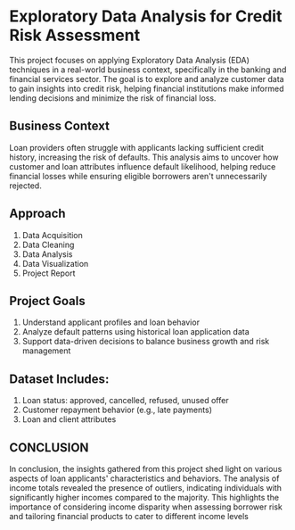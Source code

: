 # Exploratory Data Analysis for Credit Risk Assessment
This project focuses on applying Exploratory Data Analysis (EDA) techniques in a real-world business context, specifically in the banking and financial services sector. The goal is to explore and analyze customer data to gain insights into credit risk, helping financial institutions make informed lending decisions and minimize the risk of financial loss.

## Business Context
Loan providers often struggle with applicants lacking sufficient credit history, increasing the risk of defaults. This analysis aims to uncover how customer and loan attributes influence default likelihood, helping reduce financial losses while ensuring eligible borrowers aren't unnecessarily rejected.

## Approach
 1. Data Acquisition
 2. Data Cleaning
 3. Data Analysis 
 4.  Data Visualization 
 5.  Project Report

## Project Goals
1. Understand applicant profiles and loan behavior
2. Analyze default patterns using historical loan application data
3. Support data-driven decisions to balance business growth and risk management

## Dataset Includes:
1. Loan status: approved, cancelled, refused, unused offer
2. Customer repayment behavior (e.g., late payments)
3. Loan and client attributes

## CONCLUSION
 In conclusion, the insights gathered from this project shed light on
 various aspects of loan applicants' characteristics and behaviors. The
 analysis of income totals revealed the presence of outliers, indicating
 individuals with significantly higher incomes compared to the majority.
 This highlights the importance of considering income disparity when
 assessing borrower risk and tailoring financial products to cater to
 different income levels

